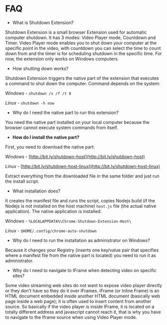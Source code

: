 # FAQ

* What is Shutdown Extension?

Shutdown Extension is a small browser Extension used for automatic computer shutdown. It has 3 modes: Video Player mode, Countdown and Timer. Video Player mode enables you to shut down your computer at the specific point in the video, with countdown you can select the time to count down from and the timer is for scheduling shutdown in the specific time. For now, the extension only works on Windows computers.

* How shutting down works?

Shutdown Extension triggers the native part of the extension that executes a command to shut down the computer. Command depends on the system:

   *Windows* - `shutdown /s /f /t 0`
   
   *Linux* - `shutdown -h now`

* Why do I need the native part to run this extension?

You need the native part installed on your local computer because the browser cannot execute system commands from itself.

* **How do I install the native part?**

First, you need to download the native part:

   *Windows* - [http://bit.ly/shutdown-host](http://bit.ly/shutdown-host)

   *Linux* - [http://bit.ly/shutdown-host-linux](http://bit.ly/shutdown-host-linux)

Extract everything from the downloaded file in the same folder and just run the install script.

* What installation does?

It creates the manifest file and runs the script, copies Nodejs build (if the Nodejs is not installed on the host machine) `host.js` file (the actual native application). The native application is installed:

   *Windows* - `%LOCALAPPDATA%\Chrome-Shutdown-Extension-Host\`

   *Linux* - `$HOME/.config/chrome-auto-shutdown`

* Why do I need to run the installation as administrator on Windows?

Because it changes your Registry (inserts one key/value pair that specifies where a manifest file from the native part is located) you need to run it as administrator.

* Why do I need to navigate to IFrame when detecting video on specific sites?

Some video streaming web sites do not want to expose video player directly or they don't have so they do it over IFrames. IFrame (or Inline Frame) is an HTML document embedded inside another HTML document (basically web page inside a web page); it is often used to insert content from another source. So basically if the video player is inside IFrame, it is located on a totally different address and javascript cannot reach it, that is why you have to navigate to the Iframe source when using Video Player mode.
